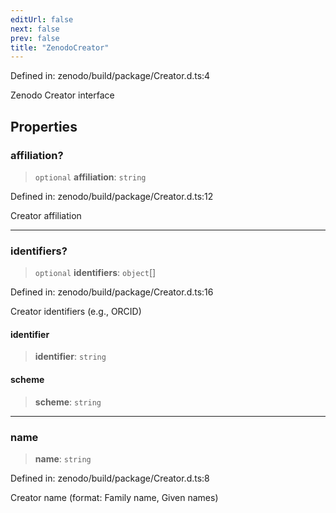 ```yaml
---
editUrl: false
next: false
prev: false
title: "ZenodoCreator"
---
```


Defined in: zenodo/build/package/Creator.d.ts:4

Zenodo Creator interface

## Properties

### affiliation?

> `optional` **affiliation**: `string`

Defined in: zenodo/build/package/Creator.d.ts:12

Creator affiliation

***

### identifiers?

> `optional` **identifiers**: `object`[]

Defined in: zenodo/build/package/Creator.d.ts:16

Creator identifiers (e.g., ORCID)

#### identifier

> **identifier**: `string`

#### scheme

> **scheme**: `string`

***

### name

> **name**: `string`

Defined in: zenodo/build/package/Creator.d.ts:8

Creator name (format: Family name, Given names)
